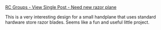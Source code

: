 <a href="https://t.umblr.com/redirect?z=https%3A%2F%2Fwww.rcgroups.com%2Fforums%2Fshowpost.php%3Fp%3D2650061%26postcount%3D19&amp;t=OTRkZTQyNGJkZTBhODUyZGRlNjRhYTVkZmNhZjAwN2UxZDRkMDU3Yyw5YTNkNTdiOTc0NjExNGJiNTY4NmMyZmFhZmNkM2I2ODJlM2FkOTkw" target="_blank">RC Groups - View Single Post - Need new razor plane</a>
              
This is a very interesting design for a small handplane that uses standard hardware store razor blades. Seems like a fun and useful little project.
